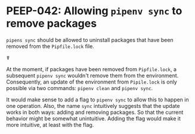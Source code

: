 # PEEP-042: Allowing `pipenv sync` to remove packages

`pipens sync` should be allowed to uninstall packages that have been removed from the `Pipfile.lock` file.

☤

At the moment, if packages have been removed from `Pipfile.lock`, a subsequent `pipenv sync` wouldn't remove them from the environment. Consequently, an update of the environment from `Pipile.lock` is only possible via two commands: `pipenv clean` and `pipenv sync`.

It would make sense to add a flag to `pipenv sync` to allow this to happen in one operation. Also, the name `sync` intuitively suggests that the update works in both ways: adding and removing packages. So that the current behavior might be somewhat unintuitive. Adding the flag would make it more intuitive, at least with the flag.
